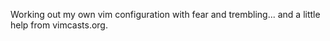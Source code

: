 Working out my own vim configuration with fear and trembling... and a little help from vimcasts.org.
